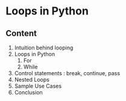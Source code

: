 # Loops in Python

## Content
1. Intuition behind looping
2. Loops in Python
    1. For
    2. While
3. Control statements : break, continue, pass
3. Nested Loops 
4. Sample Use Cases
5. Conclusion


